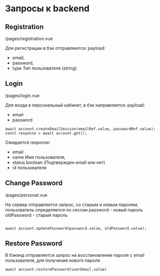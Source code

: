 # Запросы к backend
## Registration
/pages/registration.vue

Для регистрации в бэк отправляются:
payload:
- email,
- password,
- type Тип пользователя (string)


## Login
/pages/login.vue

Для входа в персональный кабинет, в бэк направляется:
payload:
- email
- password
```
await account.createEmailSession(emailRef.value, passwordRef.value);
const response = await account.get();
```

Ожидается
response:
- email
- name Имя пользователя,
- status boolean (Подтвержден email или нет)
- id пользователя

## Change Password
/pages/personal.vue

На сервер отправляется запрос, со старым и новым паролем, пользователь определяется по сессии
password - новый пароль
oldPassword - старый пароль
```

await account.updatePassword(password.value, oldPassword.value);
```

## Restore Password
В бэкенд отправляется запрос на восстановление пароля с email пользователя, для получения нового пароля
```
await account.restorePassword(userEmail.value)
```